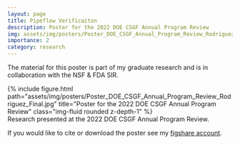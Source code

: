 ```yaml
---
layout: page
title: Pipeflow Verificaiton
description: Poster for the 2022 DOE CSGF Annual Program Review
img: assets/img/posters/Poster_DOE_CSGF_Annual_Program_Review_Rodriguez_Final.jpg
importance: 2
category: research
---
```


The material for this poster is part of my graduate research and is in collaboration with the NSF & FDA SIR. 

<div class="row">
    <div class="col-sm mt-3 mt-md-0">
        {% include figure.html path="assets/img/posters/Poster_DOE_CSGF_Annual_Program_Review_Rodriguez_Final.jpg" title="Poster for the 2022 DOE CSGF Annual Program Review" class="img-fluid rounded z-depth-1" %}
    </div>
</div>
<div class="caption">
    Research presented at the 2022 DOE CSGF Annual Program Review.
</div>

If you would like to cite or download the poster see my <a href="https://figshare.com/articles/poster/Comparing_Open-Source_and_Commercial_Software_Solvers_for_Hagen-Poiseuille_Flow/22694437">figshare account</a>. 
